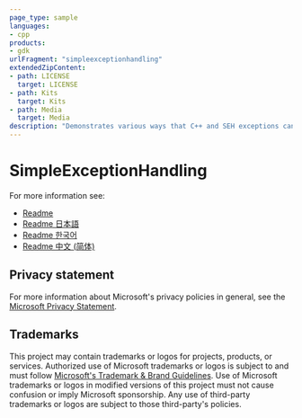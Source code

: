 ```yaml
---
page_type: sample
languages:
- cpp
products:
- gdk
urlFragment: "simpleexceptionhandling"
extendedZipContent:
- path: LICENSE
  target: LICENSE
- path: Kits
  target: Kits
- path: Media
  target: Media
description: "Demonstrates various ways that C++ and SEH exceptions can occur in Microsoft GDK titles."
---
```


# SimpleExceptionHandling

For more information see: 
- [Readme](https://github.com/microsoft/Xbox-GDK-Samples/blob/main/Samples/System/SimpleExceptionHandling/readme_en-us.md)
- [Readme 日本語](https://github.com/microsoft/Xbox-GDK-Samples/blob/main/Samples/System/SimpleExceptionHandling/readme_ja-jp.md)
- [Readme 한국어](https://github.com/microsoft/Xbox-GDK-Samples/blob/main/Samples/System/SimpleExceptionHandling/readme_ko-kr.md)
- [Readme 中文 (简体)](https://github.com/microsoft/Xbox-GDK-Samples/blob/main/Samples/System/SimpleExceptionHandling/readme_zh-cn.md)

## Privacy statement

For more information about Microsoft's privacy policies in general, see the [Microsoft Privacy Statement](https://privacy.microsoft.com/privacystatement/).

## Trademarks

This project may contain trademarks or logos for projects, products, or services. Authorized use of Microsoft trademarks or logos is subject to and must follow [Microsoft's Trademark & Brand Guidelines](https://www.microsoft.com/en-us/legal/intellectualproperty/trademarks/usage/general). Use of Microsoft trademarks or logos in modified versions of this project must not cause confusion or imply Microsoft sponsorship. Any use of third-party trademarks or logos are subject to those third-party's policies.
